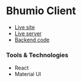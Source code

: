 # Bhumio Client

- [Live site]()
- [Live server]()
- [Backend code]()

### Tools & Technologies

- React
- Material UI
